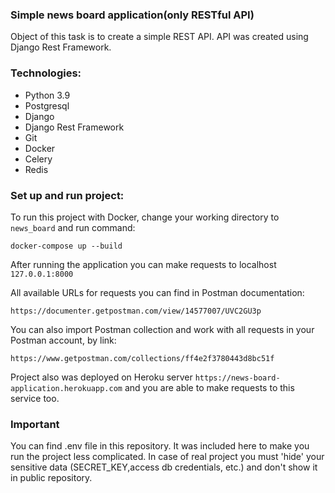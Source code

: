### Simple news board application(only RESTful API)
Object of this task is to create a simple REST API. API was created using Django Rest Framework.


### Technologies:
* Python 3.9
* Postgresql
* Django
* Django Rest Framework
* Git
* Docker
* Celery
* Redis

### Set up and run project:
To run this project with Docker, change your working directory to ```news_board``` and run command:
```
docker-compose up --build
```

After running the application you can make requests to localhost ```127.0.0.1:8000```

All available URLs for requests you can find in Postman documentation:

```https://documenter.getpostman.com/view/14577007/UVC2GU3p```

You can also import Postman collection and work with all requests in your Postman account, by link:

```https://www.getpostman.com/collections/ff4e2f3780443d8bc51f```

Project also was deployed on Heroku server ```https://news-board-application.herokuapp.com```
and you are able to make requests to this service too.

### Important

You can find .env file in this repository. It was included here to make you run the project less complicated.
In case of real project you must 'hide' your sensitive data (SECRET_KEY,access db credentials, etc.)
and don't show it in public repository.

